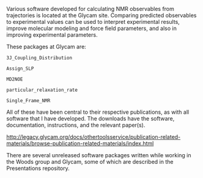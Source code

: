 
Various software developed for calculating NMR observables from trajectories is located 
at the Glycam site.  Comparing predicted observables to experimental values can be used 
to interpret experimental results, improve molecular modeling and force field parameters, 
and also in improving experimental parameters.  

These packages at Glycam are: 

    3J_Coupling_Distribution 
  
    Assign_SLP
  
    MD2NOE
  
    particular_relaxation_rate
  
    Single_Frame_NMR 

All of these have been central to their respective publications, as with all software 
that I have developed.  The downloads have the software, documentation, instructions, 
and the relevant paper(s).

http://legacy.glycam.org/docs/othertoolsservice/publication-related-materials/browse-publication-related-materials/index.html

There are several unreleased software packages written while working in the Woods group 
and Glycam, some of which are described in the Presentations repository.
